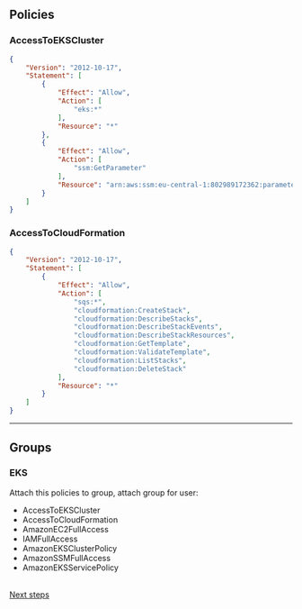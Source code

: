 
## Policies


### AccessToEKSCluster
```json
{
    "Version": "2012-10-17",
    "Statement": [
        {
            "Effect": "Allow",
            "Action": [
                "eks:*"
            ],
            "Resource": "*"
        },
        {
            "Effect": "Allow",
            "Action": [
                "ssm:GetParameter"
            ],
            "Resource": "arn:aws:ssm:eu-central-1:802989172362:parameter/aws/service/eks/optimized-ami/1.18/amazon-linux-2/recommended/image_id"
        }
    ]
}
```

### AccessToCloudFormation
```json
{
    "Version": "2012-10-17",
    "Statement": [
        {
            "Effect": "Allow",
            "Action": [
                "sqs:*",
                "cloudformation:CreateStack",
                "cloudformation:DescribeStacks",
                "cloudformation:DescribeStackEvents",
                "cloudformation:DescribeStackResources",
                "cloudformation:GetTemplate",
                "cloudformation:ValidateTemplate",
                "cloudformation:ListStacks",
                "cloudformation:DeleteStack"
            ],
            "Resource": "*"
        }
    ]
}
```

<hr/>

## Groups

### EKS

Attach this policies to group, attach group for user:
- AccessToEKSCluster
- AccessToCloudFormation
- AmazonEC2FullAccess
- IAMFullAccess
- AmazonEKSClusterPolicy
- AmazonSSMFullAccess
- AmazonEKSServicePolicy


<br/>
<a href="https://docs.aws.amazon.com/eks/latest/userguide/getting-started-eksctl.html">Next steps</a>